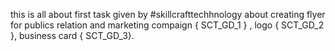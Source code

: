this is all about first task given by #skillcrafttechhnology about creating flyer for publics relation and marketing compaign { SCT_GD_1 } , logo  { SCT_GD_2 }, business card { SCT_GD_3}.
